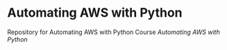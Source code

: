 # Automating AWS with Python

Repository for Automating AWS with Python Course *Automating
AWS with Python*

